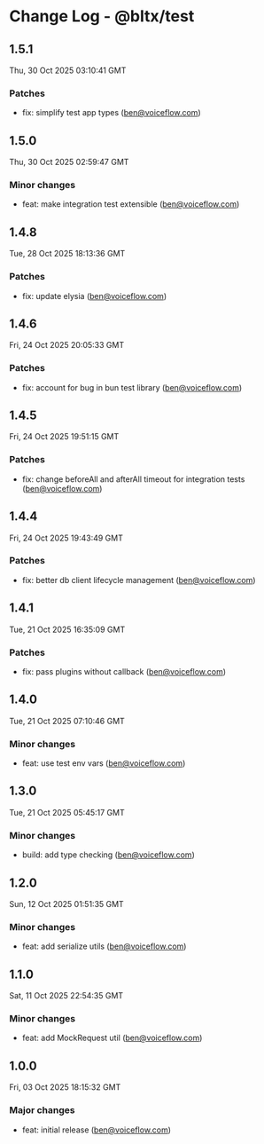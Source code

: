 # Change Log - @bltx/test

<!-- This log was last generated on Thu, 30 Oct 2025 03:10:41 GMT and should not be manually modified. -->

<!-- Start content -->

## 1.5.1

Thu, 30 Oct 2025 03:10:41 GMT

### Patches

- fix: simplify test app types (ben@voiceflow.com)

## 1.5.0

Thu, 30 Oct 2025 02:59:47 GMT

### Minor changes

- feat: make integration test extensible (ben@voiceflow.com)

## 1.4.8

Tue, 28 Oct 2025 18:13:36 GMT

### Patches

- fix: update elysia (ben@voiceflow.com)

## 1.4.6

Fri, 24 Oct 2025 20:05:33 GMT

### Patches

- fix: account for bug in bun test library (ben@voiceflow.com)

## 1.4.5

Fri, 24 Oct 2025 19:51:15 GMT

### Patches

- fix: change beforeAll and afterAll timeout for integration tests (ben@voiceflow.com)

## 1.4.4

Fri, 24 Oct 2025 19:43:49 GMT

### Patches

- fix: better db client lifecycle management (ben@voiceflow.com)

## 1.4.1

Tue, 21 Oct 2025 16:35:09 GMT

### Patches

- fix: pass plugins without callback (ben@voiceflow.com)

## 1.4.0

Tue, 21 Oct 2025 07:10:46 GMT

### Minor changes

- feat: use test env vars (ben@voiceflow.com)

## 1.3.0

Tue, 21 Oct 2025 05:45:17 GMT

### Minor changes

- build: add type checking (ben@voiceflow.com)

## 1.2.0

Sun, 12 Oct 2025 01:51:35 GMT

### Minor changes

- feat: add serialize utils (ben@voiceflow.com)

## 1.1.0

Sat, 11 Oct 2025 22:54:35 GMT

### Minor changes

- feat: add MockRequest util (ben@voiceflow.com)

## 1.0.0

Fri, 03 Oct 2025 18:15:32 GMT

### Major changes

- feat: initial release (ben@voiceflow.com)
